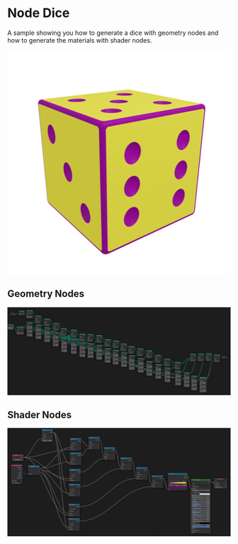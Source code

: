 # Node Dice
A sample showing you how to generate a dice with geometry nodes
and how to generate the materials with shader nodes.

![node dice](readme.md_files/nodedice.png)

## Geometry Nodes

![geonodes](readme.md_files/geometrynodes.png)	

## Shader Nodes

![shader nodes](readme.md_files/shadernodes.png)

